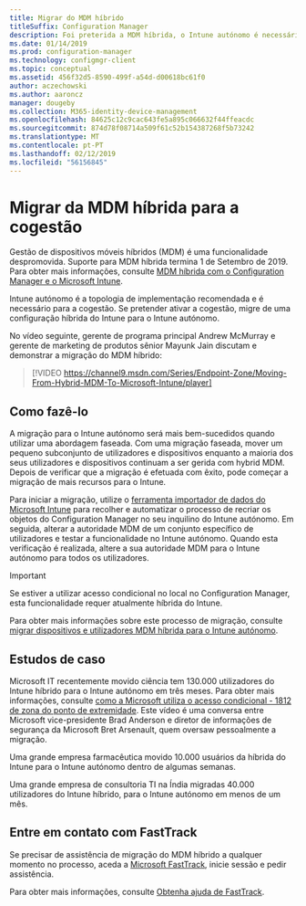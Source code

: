 ```yaml
---
title: Migrar do MDM híbrido
titleSuffix: Configuration Manager
description: Foi preterida a MDM híbrida, o Intune autónomo é necessário para a cogestão.
ms.date: 01/14/2019
ms.prod: configuration-manager
ms.technology: configmgr-client
ms.topic: conceptual
ms.assetid: 456f32d5-8590-499f-a54d-d00618bc61f0
author: aczechowski
ms.author: aaroncz
manager: dougeby
ms.collection: M365-identity-device-management
ms.openlocfilehash: 84625c12c9cac643fe5a895c066632f44ffeacdc
ms.sourcegitcommit: 874d78f08714a509f61c52b154387268f5b73242
ms.translationtype: MT
ms.contentlocale: pt-PT
ms.lasthandoff: 02/12/2019
ms.locfileid: "56156845"
---
```

# <a name="migrate-from-hybrid-mdm-for-co-management"></a>Migrar da MDM híbrida para a cogestão

Gestão de dispositivos móveis híbridos (MDM) é uma funcionalidade despromovida. Suporte para MDM híbrida termina 1 de Setembro de 2019. Para obter mais informações, consulte [MDM híbrida com o Configuration Manager e o Microsoft Intune](/sccm/mdm/understand/hybrid-mobile-device-management).

Intune autónomo é a topologia de implementação recomendada e é necessário para a cogestão. Se pretender ativar a cogestão, migre de uma configuração híbrida do Intune para o Intune autónomo. 

No vídeo seguinte, gerente de programa principal Andrew McMurray e gerente de marketing de produtos sênior Mayunk Jain discutam e demonstrar a migração do MDM híbrido:

> [!VIDEO https://channel9.msdn.com/Series/Endpoint-Zone/Moving-From-Hybrid-MDM-To-Microsoft-Intune/player]



## <a name="how-to-do-it"></a>Como fazê-lo

A migração para o Intune autónomo será mais bem-sucedidos quando utilizar uma abordagem faseada. Com uma migração faseada, mover um pequeno subconjunto de utilizadores e dispositivos enquanto a maioria dos seus utilizadores e dispositivos continuam a ser gerida com hybrid MDM. Depois de verificar que a migração é efetuada com êxito, pode começar a migração de mais recursos para o Intune.

Para iniciar a migração, utilize o [ferramenta importador de dados do Microsoft Intune](/sccm/mdm/deploy-use/migrate-import-data) para recolher e automatizar o processo de recriar os objetos do Configuration Manager no seu inquilino do Intune autónomo. Em seguida, alterar a autoridade MDM de um conjunto específico de utilizadores e testar a funcionalidade no Intune autónomo. Quando esta verificação é realizada, altere a sua autoridade MDM para o Intune autónomo para todos os utilizadores.

> [!Important]  
> Se estiver a utilizar acesso condicional no local no Configuration Manager, esta funcionalidade requer atualmente híbrida do Intune.  

Para obter mais informações sobre este processo de migração, consulte [migrar dispositivos e utilizadores MDM híbrida para o Intune autónomo](/sccm/mdm/deploy-use/migrate-hybridmdm-to-intunesa).



## <a name="case-studies"></a>Estudos de caso

Microsoft IT recentemente movido ciência tem 130.000 utilizadores do Intune híbrido para o Intune autónomo em três meses. Para obter mais informações, consulte [como a Microsoft utiliza o acesso condicional - 1812 de zona do ponto de extremidade](https://youtu.be/offk-KH7eIA?t=651). Este vídeo é uma conversa entre Microsoft vice-presidente Brad Anderson e diretor de informações de segurança da Microsoft Bret Arsenault, quem oversaw pessoalmente a migração. 

Uma grande empresa farmacêutica movido 10.000 usuários da híbrida do Intune para o Intune autónomo dentro de algumas semanas.

Uma grande empresa de consultoria TI na Índia migradas 40.000 utilizadores do Intune híbrido, para o Intune autónomo em menos de um mês.



## <a name="contact-fasttrack"></a>Entre em contato com FastTrack

Se precisar de assistência de migração do MDM híbrido a qualquer momento no processo, aceda a [Microsoft FastTrack](https://Microsoft.com/FastTrack/), inicie sessão e pedir assistência. 

Para obter mais informações, consulte [Obtenha ajuda de FastTrack](/sccm/comanage/quickstart-fasttrack). 

